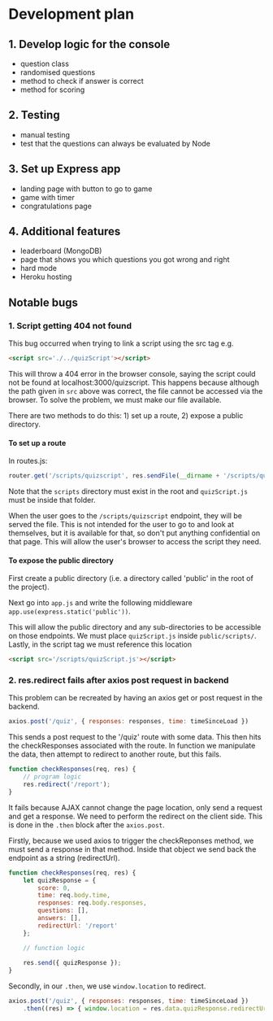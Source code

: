 # Development plan

## 1. Develop logic for the console
- question class
- randomised questions
- method to check if answer is correct
- method for scoring

## 2. Testing
- manual testing
- test that the questions can always be evaluated by Node

## 3. Set up Express app
- landing page with button to go to game
- game with timer
- congratulations page

## 4. Additional features
- leaderboard (MongoDB)
- page that shows you which questions you got wrong and right
- hard mode
- Heroku hosting

## Notable bugs

### 1. Script getting 404 not found

This bug occurred when trying to link a script using the src tag e.g.
```HTML
<script src='./../quizScript'></script>
```

This will throw a 404 error in the browser console, saying the script could not be found at localhost:3000/quizscript. This happens because although the path given in ```src``` above was correct, the file cannot be accessed via the browser. To solve the problem, we must make our file available.

There are two methods to do this: 1) set up a route, 2) expose a public directory.

#### To set up a route

In routes.js:
```Javascript
router.get('/scripts/quizscript', res.sendFile(__dirname + '/scripts/quizScript.js'));
```

Note that the ```scripts``` directory must exist in the root and ```quizScript.js``` must be inside that folder.

When the user goes to the ```/scripts/quizscript``` endpoint, they will be served the file. This is not intended for the user to go to and look at themselves, but it is available for that, so don't put anything confidential on that page. This will allow the user's browser to access the script they need.

#### To expose the public directory

First create a public directory (i.e. a directory called 'public' in the root of the project).

Next go into ```app.js``` and write the following middleware ```app.use(express.static('public'))```.

This will allow the public directory and any sub-directories to be accessible on those endpoints. We must place ```quizScript.js``` inside ```public/scripts/```. Lastly, in the script tag we must reference this location 
```HTML
<script src='/scripts/quizScript.js'></script>
```

### 2. res.redirect fails after axios post request in backend

This problem can be recreated by having an axios get or post request in the backend.
```Javascript
axios.post('/quiz', { responses: responses, time: timeSinceLoad })
```

This sends a post request to the '/quiz' route with some data. This then hits the checkResponses associated with the route. In function we manipulate the data, then attempt to redirect to another route, but this fails.
```Javascript
function checkResponses(req, res) {
    // program logic
    res.redirect('/report');
}
```

It fails because AJAX cannot change the page location, only send a request and get a response. We need to perform the redirect on the client side. This is done in the ```.then``` block after the ```axios.post```.

Firstly, because we used axios to trigger the checkReponses method, we must send a response in that method. Inside that object we send back the endpoint as a string (redirectUrl).
```Javascript
function checkResponses(req, res) {
    let quizResponse = { 
        score: 0,
        time: req.body.time,
        responses: req.body.responses,
        questions: [],
        answers: [],
        redirectUrl: '/report'
    };

    // function logic
    
    res.send({ quizResponse });
}
```

Secondly, in our ```.then```, we use ```window.location``` to redirect.
```Javascript
axios.post('/quiz', { responses: responses, time: timeSinceLoad })
    .then((res) => { window.location = res.data.quizResponse.redirectUrl });
```
